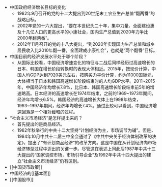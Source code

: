 - 中国政府经济增长目标的变化
    - 1982年9月召开的党的十二大提出到20世纪末工农业生产总值“翻两番”的战略目标。
    - 2002年党的十六大提出，“要在本世纪头二十年，集中力量，全面建设惠及十几亿人口的更高水平的小康社会，国内生产总值到2020年力争比2000年翻两番”。
    - 2012年11月召开的党的十八大提出，“到2020年实现国内生产总值和城乡居民收入比2010年翻一番，全面建成小康社会”，也就是“两个翻番”目标。
- 中国目前的经济发展水平处于哪个阶段？
    - 从国际比较看，中国经济增速变化的特征与二战后同样经历过高速增长的日本、韩国在增长阶段转换时的表现大体相近。2015年，按现价计算，中国人均GDP达到7920美元左右，按购买力平价计算，约为11000国际元，大体相当于日本和韩国高速增长阶段结束时的人均GDP水平。2011~2015年，中国经济年均增长7.8%，比日本、韩国高速增长阶段结束前5年的增速略高。日本经济的高速增长在1974年结束，之前的1969~1973年期间，经济年均增长6.5%。韩国经济的高速增长大体上在1998年结束，1993~1997年期间，经济年均增长7.4%。通过比较可以看到，中国经济增速回落是一个相对缓和的过程。
- “社会主义市场经济”是怎样提出来的？
    - 首先提出的是商品经济。
    - 1982年秋举行的中共十二大坚持“计划经济为主，市场调节为辅”。但是，1984年10月中共十二届三中全会通过了《中共中央关于经济体制改革的决定》，提出了“有计划商品经济”的改革方向。这是中国在从计划经济向市场经济转型过程中迈出的关键一步。尽管这在表述上同此后1987年中共十三大提出的“国家调控市场，市场引导企业”及1992年中共十四大提出的建立“社会主义市场经济”仍有区别。
- [[中国货币政策]]
- 中国经济的[[基本面]]
- [[中国股市]]
